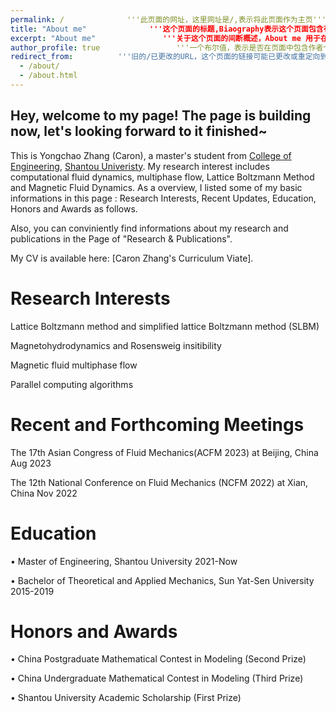 ```yaml
---
permalink: /              '''此页面的网址，这里网址是/,表示将此页面作为主页''' 
title: "About me"              '''这个页面的标题,Biaography表示这个页面包含有关作者本人的生平事迹。'''   
excerpt: "About me"               '''关于这个页面的间断概述，About me 用于在网站主页或档案页面的列表视图中显示时提供预览内容'''
author_profile: true                 '''一个布尔值，表示是否在页面中包含作者个人资料。如果值为true,则会在页面底部显示一个名为作者“Author”的模块，在本案例库中可能指代侧边栏，即sidebar''' 
redirect_from:          '''旧的/已更改的URL，这个页面的链接可能已更改或重定向到新页面。此字段值是一个数组，为页面提供其他链接的路径，以避免网站的“404 page not found”错误。'''
  - /about/
  - /about.html
---
```


Hey, welcome to my page! The page is building now, let's looking forward to it finished~
---
This is Yongchao Zhang (Caron), a master's student from [College of Engineering](http://eng.stu.edu.cn/), [Shantou Univeristy](https://www.stu.edu.cn/). My research interest includes computational fluid dynamics, multiphase flow, Lattice Boltzmann Method and Magnetic Fluid Dynamics. As a overview, I listed some of my basic informations in this page : Research Interests, Recent Updates, Education, Honors and Awards as follows.

Also, you can conviniently find informations about my research and publications in the Page of "Research & Publications". 

My CV is available here: [Caron Zhang's Curriculum Viate].

Research Interests
======

Lattice Boltzmann method and simplified lattice Boltzmann method (SLBM)

Magnetohydrodynamics and Rosensweig insitibility

Magnetic fluid multiphase flow 

Parallel computing algorithms

Recent and Forthcoming Meetings
======
The 17th Asian Congress of Fluid Mechanics(ACFM 2023) at Beijing, China      Aug 2023 

The 12th National Conference on Fluid Mechanics (NCFM 2022) at Xian, China   Nov 2022

Education
======
• Master of Engineering, Shantou University                                    2021-Now

• Bachelor of Theoretical and Applied Mechanics, Sun Yat-Sen University        2015-2019

Honors and Awards
======
• China Postgraduate Mathematical Contest in Modeling (Second Prize)

• China Undergraduate Mathematical Contest in Modeling (Third Prize)

• Shantou University Academic Scholarship (First Prize)

